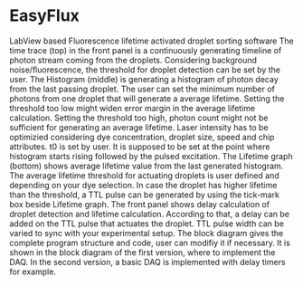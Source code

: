 # EasyFlux
LabView based Fluorescence lifetime activated droplet sorting software
The time trace (top) in the front panel is a continuously generating timeline of photon stream coming from the droplets.
Considering background noise/fluorescence, the threshold for droplet detection can be set by the user.
The Histogram (middle) is generating a histogram of photon decay from the last passing droplet.
The user can set the minimum number of photons from one droplet that will generate a average lifetime.
Setting the threshold too low might widen error margin in the average lifetime calculation.
Setting the threshold too high, photon count might not be sufficient for generating an average lifetime.
Laser intensity has to be optimizied considering dye concentration, droplet size, speed and chip attributes.
t0 is set by user. It is supposed to be set at the point where histogram starts rising followed by the pulsed excitation.
The Lifetime graph (bottom) shows average lifetime value from the last generated histogram.
The average lifetime threshold for actuating droplets is user defined and depending on your dye selection.
In case the droplet has higher lifetime than the threshold, a TTL pulse can be generated by using the tick-mark box beside Lifetime graph.
The front panel shows delay calculation of droplet detection and lifetime calculation.
According to that, a delay can be added on the TTL pulse that actuates the droplet.
TTL pulse width can be varied to sync with your experimental setup.
The block diagram gives the complete program structure and code, user can modifiy it if necessary.
It is shown in the block diagram of the first version, where to implement the DAQ.
In the second version, a basic DAQ is implemented with delay timers for example.
